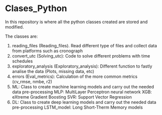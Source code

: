 # Clases_Python
In this repository is where all the python classes created are stored and modified.

The classes are:
 1. reading_files (Reading_files). Read different type of files and collect data from platforms such as cronograph
 2. convert_utc (Solving_utc): Code to solve different problems with time schedules
 3. exploratory_analysis (Exploratory_analysis): Different function to fastly analise the data (Plots, missing data, etc)
 4. errors (Eval_metrics): Calculation of the more common metrics (cv_rmse, nmbe, r2)
 5. ML: Class to create machine learning models and carry out the needed data pre-processing 
      MLP: MultiLayer Perceptron neural network
      XGB: eXtreme Gradient Boosting
      SVR: Support Vector Regression
 4. DL: Class to create deep learning models and carry out the needed data pre-processing
      LSTM_model: Long Short-Therm Memory models
      
